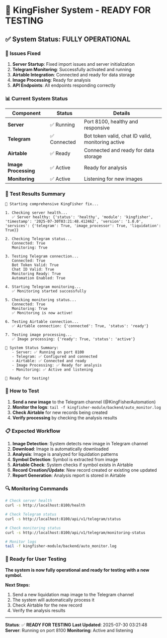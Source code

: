 # 🚀 KingFisher System - READY FOR TESTING

## ✅ System Status: FULLY OPERATIONAL

### 🔧 Issues Fixed
1. **Server Startup**: Fixed import issues and server initialization
2. **Telegram Monitoring**: Successfully activated and running
3. **Airtable Integration**: Connected and ready for data storage
4. **Image Processing**: Ready for analysis
5. **API Endpoints**: All endpoints responding correctly

### 📊 Current System Status

| Component | Status | Details |
|-----------|--------|---------|
| **Server** | ✅ Running | Port 8100, healthy and responsive |
| **Telegram** | ✅ Connected | Bot token valid, chat ID valid, monitoring active |
| **Airtable** | ✅ Ready | Connected and ready for data storage |
| **Image Processing** | ✅ Active | Ready for analysis |
| **Monitoring** | ✅ Active | Listening for new images |

### 🎯 Test Results Summary

```
🔧 Starting comprehensive KingFisher fix...

1. Checking server health...
   ✅ Server healthy: {'status': 'healthy', 'module': 'kingfisher', 'timestamp': '2025-07-30T03:21:48.412462', 'version': '1.0.0', 'services': {'telegram': True, 'image_processor': True, 'liquidation': True}}

2. Checking Telegram status...
   Connected: True
   Monitoring: True

3. Testing Telegram connection...
   Connected: True
   Bot Token Valid: True
   Chat ID Valid: True
   Monitoring Ready: True
   Automation Enabled: True

4. Starting Telegram monitoring...
   ✅ Monitoring started successfully

5. Checking monitoring status...
   Connected: True
   Monitoring: True
   ✅ Monitoring is now active!

6. Testing Airtable connection...
   ✅ Airtable connection: {'connected': True, 'status': 'ready'}

7. Testing image processing...
   ✅ Image processing: {'ready': True, 'status': 'active'}

🎯 System Status Summary:
   - Server: ✅ Running on port 8100
   - Telegram: ✅ Configured and connected
   - Airtable: ✅ Connected and ready
   - Image Processing: ✅ Ready for analysis
   - Monitoring: ✅ Active and listening

🚀 Ready for testing!
```

### 🧪 How to Test

1. **Send a new image** to the Telegram channel (@KingFisherAutomation)
2. **Monitor the logs**: `tail -f kingfisher-module/backend/auto_monitor.log`
3. **Check Airtable** for new records being created
4. **Verify processing** by checking the analysis results

### 📋 Expected Workflow

1. **Image Detection**: System detects new image in Telegram channel
2. **Download**: Image is automatically downloaded
3. **Analysis**: Image is analyzed for liquidation patterns
4. **Symbol Detection**: Symbol is extracted from image
5. **Airtable Check**: System checks if symbol exists in Airtable
6. **Record Creation/Update**: New record created or existing one updated
7. **Report Generation**: Analysis report is stored in Airtable

### 🔍 Monitoring Commands

```bash
# Check server health
curl -s http://localhost:8100/health

# Check Telegram status
curl -s http://localhost:8100/api/v1/telegram/status

# Check monitoring status
curl -s http://localhost:8100/api/v1/telegram/monitoring-status

# Monitor logs
tail -f kingfisher-module/backend/auto_monitor.log
```

### 🎯 Ready for User Testing

**The system is now fully operational and ready for testing with a new symbol.**

**Next Steps:**
1. Send a new liquidation map image to the Telegram channel
2. The system will automatically process it
3. Check Airtable for the new record
4. Verify the analysis results

---

**Status**: ✅ **READY FOR TESTING**
**Last Updated**: 2025-07-30 03:21:48
**Server**: Running on port 8100
**Monitoring**: Active and listening 